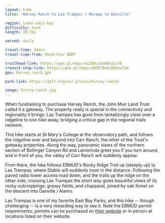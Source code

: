 ```yaml
---
layout: hike
title: "Harvey Ranch to Las Trampas / Moraga to Danville"

region: inner-east-bay
difficulty: hard
length: 10.7mi

served: daily

travel-time: 34min
travel-time-from: MacArthur BART

trailhead-link: https://goo.gl/maps/miZQ6LzGx8qkjLx78
transit-stop-link: https://goo.gl/maps/sB2K7Qe6c6D1nw7a6
gpx: harvey_ranch.gpx

park-link: https://jmlt.org/our-places/harvey-ranch/

image: harvey-ranch.jpg
---
```


When fundraising to purchase Harvey Ranch, the John Muir Land Trust called it a gateway. The property really is special in the connectivity and regionality it brings: Las Trampas has gone from tantalizingly close over a ridgeline to one hike away, bridging a critical gap in the regional trails network.

This hike starts at St Mary's College at the observatory path, and follows the ridgeline over and beyond into Carr Ranch, the other of the Trust's gateway properties. Along the way, panoramic views of the northern section of Bollinger Canyon Rd and Lamorinda greet you if you turn around, and in front of you, the valley of Carr Ranch will suddenly appear.

From there, the hike follows EBMUD's Rocky Ridge Trail up (steeply up) to Las Trampas, where Diablo will suddenly loom in the distance. Following the paved radio tower access road down, and the trails up the ridge on the other side, crossing Las Trampas the short way gives beautiful views of its rocky outcroppings, grassy fields, and chapparal, joined by oak forest on the descent into Danville / Alamo.

Las Trampas is one of my favorite East Bay Parks, and this hike -- though challenging -- is a very rewarding way to see it. Note the EBMUD permit requirements; permits can be purchased on [their website](https://www.ebmud.com/recreation/buy-trail-permit) or in person at locations listed on their website.